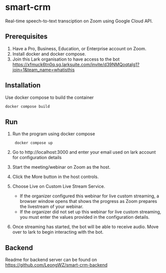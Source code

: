 # smart-crm

Real-time speech-to-text transciption on Zoom using Google Cloud API.

## Prerequisites

1. Have a Pro, Business, Education, or Enterprise account on Zoom.
2. Install docker and docker compose.
3. Join this Lark organisation to have access to the bot <https://xfmuck6tn0q.sg.larksuite.com/invite/d39NMQoqtalg1?join=1&team_name=whatisthis>

## Installation

Use docker compose to build the container
```bash
docker compose build
```

## Run
1. Run the program using docker compose

        docker compose up

2. Go to http://localhost:3000 and enter your email used on lark account for configuration details

3. Start the meeting/webinar on Zoom as the host.

4. Click the More button in the host controls.

5. Choose Live on Custom Live Stream Service.
    - If the organizer configured this webinar for live custom streaming, a browser window opens that shows the progress as Zoom prepares the livestream of your webinar.
    - If the organizer did not set up this webinar for live custom streaming, you must enter the values provided in the configuration details.

6. Once streaming has started, the bot will be able to receive audio. Move over to lark to begin interacting with the bot.

## Backend
Readme for backend server can be found on <https://github.com/LeongWZ/smart-crm-backend>

